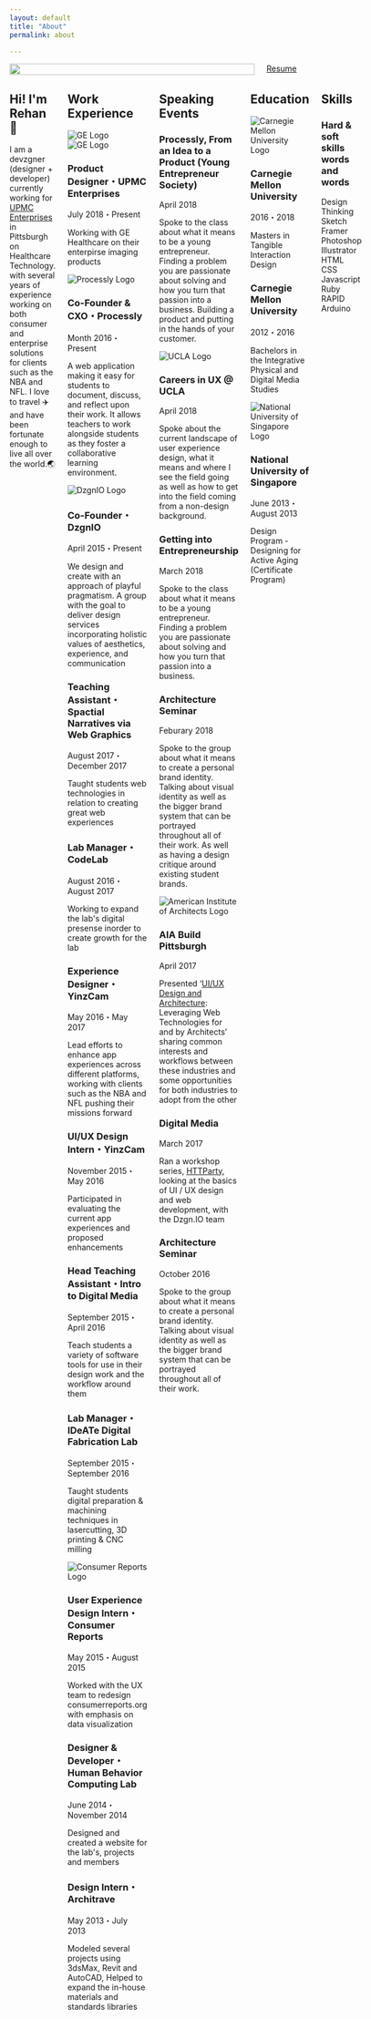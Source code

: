 ```yaml
---
layout: default
title: "About"
permalink: about

---
```


<div class="background-shapes">
  <div class="circle circle1"></div>
  <div class="circle circle2"></div>
</div>

<div class="small-12 medium-4 columns">
  <img src="/img/rehan-full.png" style="width:100%">
  <a target="_blank" href="{{site.baseurl}}/img/resume.pdf">
    <div id="resumeButton">Resume</div>
  </a>
</div>

<div class="small-12 medium-7 columns">
  <section class="bio">
    <h1>Hi! I'm Rehan <span class="wave">👋</span></h1>
    <p>I am a devzgner (designer + developer) currently working for <a href="#" target="_blank">UPMC Enterprises</a> in Pittsburgh on Healthcare Technology. with several years of experience working on both consumer and enterprise solutions for clients such as the NBA and NFL. I love to travel ✈️ and have been fortunate enough to live all over the world.🌏</p>
  </section>
  
  <section class="work-experience">
    <h2>Work Experience</h2>
    <div class="work-item">
      <div class="brand-logo-container" id="upmc">
        <img class="brand-logo" src="/img/upmc-logo.svg" alt="GE Logo">
        <img class="brand-logo" src="/img/ge-logo.svg" alt="GE Logo">
      </div>
      <h3>Product Designer・UPMC Enterprises</h3>
      <p class="date">July 2018・Present</p>
      <p class="description">Working with GE Healthcare on their enterpirse imaging products</p>
    </div>
    <div class="work-item">
      <div class="brand-logo-container" id="processly">
        <img class="brand-logo" src="/img/processly-logo.svg" alt="Processly Logo">
      </div>
      <h3>Co-Founder & CXO・Processly</h3>
      <p class="date">Month 2016・Present</p>
      <p class="description">A web application making it easy for students to document, discuss, and reflect upon their work. It allows teachers to work alongside students as they foster a collaborative learning environment.</p>
    </div>
    <div class="work-item">
      <div class="brand-logo-container" id="dio">
        <img class="brand-logo" src="/img/dio-logo.svg" alt="DzgnIO Logo">
      </div>
      <h3>Co-Founder・DzgnIO</h3>
      <p class="date">April 2015・Present</p>
      <p class="description">We design and create with an approach of playful pragmatism. A group with the goal to deliver design services incorporating holistic values of aesthetics, experience, and communication</p>
    </div>
    <div class="work-item">
      <h3>Teaching Assistant・Spactial Narratives via Web Graphics</h3>
      <p class="date">August 2017・December 2017</p>
      <p class="description">Taught students web technologies in relation to creating great web experiences</p>
    </div>
    <div class="work-item">
      <h3>Lab Manager・CodeLab</h3>
      <p class="date">August 2016・August 2017</p>
      <p class="description">Working to expand the lab's digital presense inorder to create growth for the lab</p>
    </div>
    <div class="work-item">
      <h3>Experience Designer・YinzCam</h3>
      <p class="date">May 2016・May 2017</p>
      <p class="description">Lead efforts to enhance app experiences across different platforms, working with clients such as the NBA and NFL pushing their missions forward</p>
    </div>
    <div class="work-item">
      <h3>UI/UX Design Intern・YinzCam</h3>
      <p class="date">November 2015・May 2016</p>
      <p class="description">Participated in evaluating the current app experiences and proposed enhancements</p>
    </div>
    <div class="work-item">
      <h3>Head Teaching Assistant・Intro to Digital Media</h3>
      <p class="date">September 2015・April 2016</p>
      <p class="description">Teach students a variety of software tools for use in their design work and the workflow around them</p>
    </div>
    <div class="work-item">
      <h3>Lab Manager・IDeATe Digital Fabrication Lab</h3>
      <p class="date">September 2015・September 2016</p>
      <p class="description">Taught students digital preparation & machining techniques in lasercutting, 3D printing & CNC milling</p>
    </div>
    <div class="work-item">
      <div class="brand-logo-container" id="cr">
        <img class="brand-logo" src="/img/cr-logo.svg" alt="Consumer Reports Logo">
      </div>
      <h3>User Experience Design Intern・Consumer Reports</h3>
      <p class="date">May 2015・August 2015</p>
      <p class="description">Worked with the UX team to redesign consumerreports.org with emphasis on data visualization</p>
    </div>
    <div class="work-item">
      <h3>Designer & Developer・Human Behavior Computing Lab</h3>
      <p class="date">June 2014・November 2014</p>
      <p class="description">Designed and created a website for the lab's, projects and members</p>
    </div>
    <div class="work-item">
      <h3>Design Intern・Architrave</h3>
      <p class="date">May 2013・July 2013</p>
      <p class="description">Modeled several projects using 3dsMax, Revit and AutoCAD, Helped to expand the in-house materials and standards libraries</p>
    </div>
  </section>

  <section class="speaking-events">
    <h2>Speaking Events</h2>
    <div class="speaking-item">
      <h3>Processly, From an Idea to a Product (Young Entrepreneur Society)</h3>
      <p class="date">April 2018</p>
      <p class="description">Spoke to the class about what it means to be a young entrepreneur. Finding a problem you are passionate about solving and how you turn that passion into a business. Building a product and putting in the hands of your customer.</p>
    </div>
    <div class="speaking-item">
      <div class="brand-logo-container" id="ucla">
        <img class="brand-logo" src="/img/ucla-logo.svg" alt="UCLA Logo">
      </div>
      <h3>Careers in UX @ UCLA</h3>
      <p class="date">April 2018</p>
      <p class="description">Spoke about the current landscape of user experience design, what it means and where I see the field going as well as how to get into the field coming from a non-design background.</p>
    </div>
    <div class="speaking-item">
      <h3>Getting into Entrepreneurship</h3>
      <p class="date">March 2018</p>
      <p class="description">Spoke to the class about what it means to be a young entrepreneur. Finding a problem you are passionate about solving and how you turn that passion into a business.</p>
    </div>
    <div class="speaking-item">
      <h3>Architecture Seminar</h3>
      <p class="date">Feburary 2018</p>
      <p class="description">Spoke to the group about what it means to create a personal brand identity. Talking about visual identity as well as the bigger brand system that can be portrayed throughout all of their work. As well as having a design critique around existing student brands.</p>
    </div>
    <div class="speaking-item">
      <div class="brand-logo-container" id="aia">
        <img class="brand-logo" src="/img/aia-logo.svg" alt="American Institute of Architects Logo">
      </div>
      <h3>AIA Build Pittsburgh</h3>
      <p class="date">April 2017</p>
      <p class="description">Presented ‘<a target="_blank" href="https://dzgn.io/works/ux-architecture.html">UI/UX Design and Architecture</a>: Leveraging Web Technologies for and by Architects’ sharing common interests and workflows between these industries and some opportunities for both industries to adopt from the other</p>
    </div>
    <div class="speaking-item">
      <h3>Digital Media</h3>
      <p class="date">March 2017</p>
      <p class="description">Ran a workshop series, <a target="_blank" href="https://dzgn.io/works/httparty.html">HTTParty</a>, looking at the basics of UI / UX design and web development, with the Dzgn.IO team</p>
    </div>
    <div class="speaking-item">
      <h3>Architecture Seminar</h3>
      <p class="date">October 2016</p>
      <p class="description">Spoke to the group about what it means to create a personal brand identity. Talking about visual identity as well as the bigger brand system that can be portrayed throughout all of their work.</p>
    </div>
  </section>
  <section class="education">
    <h2>Education</h2>
    <div class="education-item">
      <div class="brand-logo-container" id="cmu">
        <img class="brand-logo" src="/img/cmu-logo.svg" alt="Carnegie Mellon University Logo">
      </div>
      <h3>Carnegie Mellon University</h3>
      <p class="date">2016・2018</p>
      <p class="description">Masters in Tangible Interaction Design</p>
    </div>
    <div class="education-item">
      <h3>Carnegie Mellon University</h3>
      <p class="date">2012・2016</p>
      <p class="description">Bachelors in the Integrative Physical and Digital Media Studies</p>
    </div>
    <div class="education-item">
      <div class="brand-logo-container" id="nus">
        <img class="brand-logo" src="/img/nus-logo.svg" alt="National University of Singapore Logo">
      </div>
      <h3>National University of Singapore</h3>
      <p class="date">June 2013・August 2013</p>
      <p class="description">Design Program - Designing for Active Aging (Certificate Program)</p>
    </div>
  </section>
  <section class="skills">
    <h2>Skills</h2>
    <h3>Hard & soft skills words and words</h3>
    <div class="skills-item">Design Thinking</div>
    <div class="skills-item">Sketch</div>
    <div class="skills-item">Framer</div>
    <div class="skills-item">Photoshop</div>
    <div class="skills-item">Illustrator</div>
    <div class="skills-item">HTML</div>
    <div class="skills-item">CSS</div>
    <div class="skills-item">Javascript</div> 
    <div class="skills-item">Ruby</div> 
    <div class="skills-item">RAPID</div> 
    <div class="skills-item">Arduino</div>
  </section>
</div>

